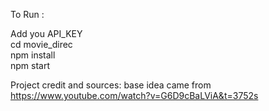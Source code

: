 To Run :  

Add you API_KEY   
cd movie_direc  
npm install  
npm start  

Project credit and sources: base idea came from https://www.youtube.com/watch?v=G6D9cBaLViA&t=3752s   
